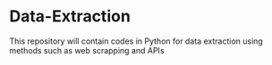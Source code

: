 # Data-Extraction
This repository will contain codes in Python for data extraction using methods such as web scrapping and APIs
